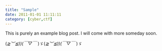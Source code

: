 ```yaml
---
title: "Sample"
date: 2011-01-01 11:11:11
category: [cyber,ctf]
---
```


This is purely an example blog post. I will come with more someday soon.

(*≧︶≦))(￣▽￣* )ゞ(*≧︶≦))(￣▽￣* )ゞ